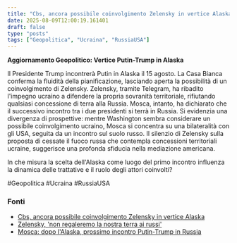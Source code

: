 ```yaml
---
title: "Cbs, ancora possibile coinvolgimento Zelensky in vertice Alaska"
date: 2025-08-09T12:00:19.161401
draft: false
type: "posts"
tags: ["Geopolitica", "Ucraina", "RussiaUSA"]
---
```


**Aggiornamento Geopolitico: Vertice Putin-Trump in Alaska**

Il Presidente Trump incontrerà Putin in Alaska il 15 agosto.  La Casa Bianca conferma la fluidità della pianificazione, lasciando aperta la possibilità di un coinvolgimento di Zelensky.  Zelensky, tramite Telegram, ha ribadito l'impegno ucraino a difendere la propria sovranità territoriale, rifiutando qualsiasi concessione di terra alla Russia.  Mosca, intanto, ha dichiarato che il successivo incontro tra i due presidenti si terrà in Russia.  Si evidenzia una divergenza di prospettive: mentre Washington sembra considerare un possibile coinvolgimento ucraino, Mosca si concentra su una bilateralità con gli USA, seguita da un incontro sul suolo russo.  Il silenzio di Zelensky sulla proposta di cessate il fuoco russa che contempla concessioni territoriali ucraine, suggerisce una profonda sfiducia nella mediazione americana.


In che misura la scelta dell'Alaska come luogo del primo incontro influenza la dinamica delle trattative e il ruolo degli attori coinvolti?

#Geopolitica #Ucraina #RussiaUSA


### Fonti
- [Cbs, ancora possibile coinvolgimento Zelensky in vertice Alaska](https://www.ansa.it/sito/notizie/topnews/2025/08/09/cbs-ancora-possibile-coinvolgimento-zelensky-in-vertice-alaska_8fd8bc75-2c05-4f58-a3a9-dfb9064feae4.html)
- [Zelensky, 'non regaleremo la nostra terra ai russi'](https://www.ansa.it/sito/notizie/topnews/2025/08/09/zelensky-non-regaleremo-la-nostra-terra-ai-russi_3d34ddc4-3990-4a4e-b653-ccda61d441ba.html)
- [Mosca: dopo l'Alaska, prossimo incontro Putin-Trump in Russia](https://www.ansa.it/sito/notizie/topnews/2025/08/09/mosca-dopo-lalaska-prossimo-incontro-putin-trump-in-russia_49da986d-623b-45d7-99a8-a95a6f4417e5.html)
